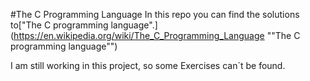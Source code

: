 #The C Programming Language
In this repo you can find the solutions to["The C programming language".](https://en.wikipedia.org/wiki/The_C_Programming_Language ""The C programming language"")

I am still working in this project, so some Exercises can´t be found.
